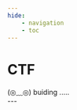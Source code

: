 ```yaml
---
hide:
    - navigation
    - toc
---
```


# CTF

<link rel="stylesheet" href="../../css/index_ctf.css">
<div class="center-container">
  <state>(◎﹏◎)</state>
  <text>buiding</text>
  <text class="line">.....</text>
</div>
<!-- <hr> -->
---

<!-- [:material-home: 回到主页](../../index.md) -->